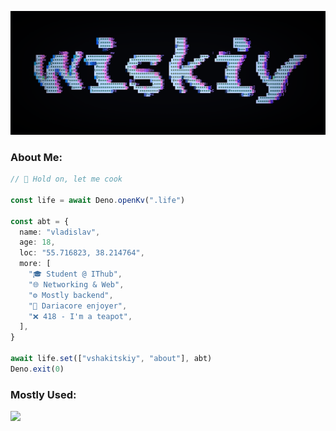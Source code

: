 ![wiskiy](./wiskiy.png)

### About Me:
```ts
// 🍳 Hold on, let me cook

const life = await Deno.openKv(".life")

const abt = {
  name: "vladislav",
  age: 18,
  loc: "55.716823, 38.214764",
  more: [
    "🎓 Student @ IThub",
    "🌐 Networking & Web",
    "⚙️ Mostly backend",
    "🎵 Dariacore enjoyer",
    "❌ 418 - I'm a teapot",
  ],
}

await life.set(["vshakitskiy", "about"], abt)
Deno.exit(0)
```

### Mostly Used:
<p>
   <a href="https://github.com/LelouchFR/skill-icons">
      <img src="https://go-skill-icons.vercel.app/api/icons?i=git,deno,nodejs,typescript,react,tailwindcss,vite,nextjs,gleam,postgresql,vercel,docker,arch&theme=dark" />
   </a>
</p>
